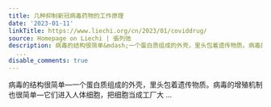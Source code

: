 ```yaml
---
title: 几种抑制新冠病毒药物的工作原理
date: '2023-01-11'
linkTitle: https://www.liechi.org/cn/2023/01/coviddrug/
source: Homepage on Liechi | 張列弛
description: 病毒的结构很简单&mdash;一个蛋白质组成的外壳，里头包着遗传物质。病毒的增殖机制也很简单&mdash;它们进入人体细胞，把细胞当成工厂大
  ...
disable_comments: true
---
```

病毒的结构很简单&mdash;一个蛋白质组成的外壳，里头包着遗传物质。病毒的增殖机制也很简单&mdash;它们进入人体细胞，把细胞当成工厂大 ...